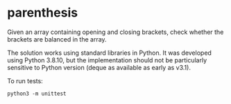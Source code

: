 # parenthesis

Given an array containing opening and closing brackets, check whether the brackets are balanced in the array.

The solution works using standard libraries in Python. It was developed using Python 3.8.10, but the implementation should not be particularly sensitive to Python version (deque as available as early as v3.1).

To run tests:

```
python3 -m unittest
```
